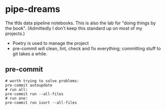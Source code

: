 # pipe-dreams
The tfds data pipeline notebooks.
This is also the lab for "doing things by the book". (Admittedly I don't keep this standard up on most of my projects.)

* Poetry is used to manage the project
* pre-commit will clean, lint, check and fix everything; committing stuff to git takes a while.



## pre-commit
    # worth trying to solve problems:
    pre-commit autoupdate
    # run all:
    pre-commit run --all-files
    # run one:
    pre-commit run isort --all-files